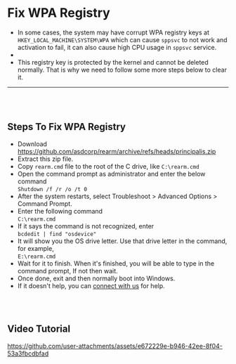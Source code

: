 # Fix WPA Registry

-   In some cases, the system may have corrupt WPA registry keys at `HKEY_LOCAL_MACHINE\SYSTEM\WPA` which can cause `sppsvc` to not work and activation to fail, it can also cause high CPU usage in `sppsvc` service.
-   
-   This registry key is protected by the kernel and cannot be deleted normally. That is why we need to follow some more steps below to clear it.

------------------------------------------------------------------------
<br><br>  

## Steps To Fix WPA Registry

-   Download https://github.com/asdcorp/rearm/archive/refs/heads/principalis.zip
-   Extract this zip file.
-   Copy `rearm.cmd` file to the root of the C drive, like `C:\rearm.cmd`
-   Open the command prompt as administrator and enter the below command  
    `Shutdown /f /r /o /t 0`
-   After the system restarts, select Troubleshoot > Advanced Options > Command Prompt.
-   Enter the following command  
    `C:\rearm.cmd`
-   If it says the command is not recognized, enter  
    `bcdedit | find "osdevice"`
-   It will show you the OS drive letter. Use that drive letter in the command, for example,  
    `E:\rearm.cmd`
-   Wait for it to finish. When it's finished, you will be able to type in the command prompt, If not then wait.
-   Once done, exit and then normally boot into Windows.
-   If it doesn't help, you can [connect with us](troubleshoot.md) for help.

<br><br> 

## Video Tutorial


https://github.com/user-attachments/assets/e672229e-b946-42ee-8f04-53a3fbcdbfad

